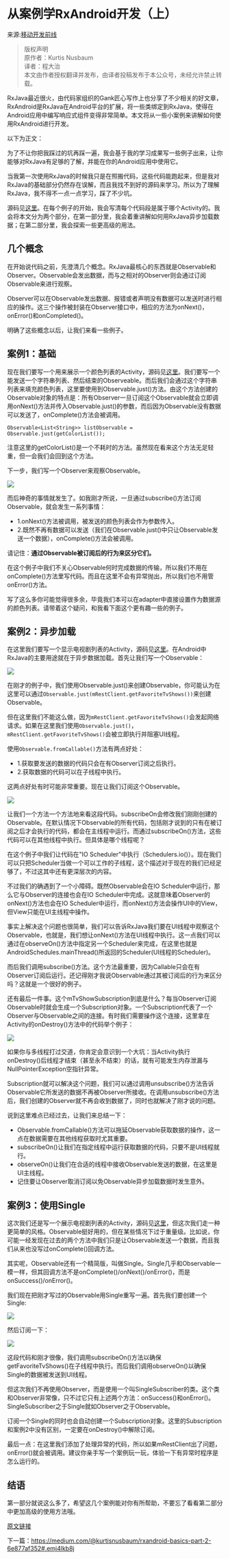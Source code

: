 # 从案例学RxAndroid开发（上）

来源:[移动开发前线](http://mp.weixin.qq.com/s?__biz=MzA3ODg4MDk0Ng==&mid=403037654&idx=1&sn=721559537c02a11620445af442aa3a3f&scene=23&srcid=0325GSaCgnBuSttZdCitaEec#rd)

> 版权声明<br/>
> 原作者：Kurtis Nusbaum<br/>
> 译者：程大治<br/>
> 本文由作者授权翻译并发布，由译者投稿发布于本公众号，未经允许禁止转载。<br/>

RxJava最近很火，由代码家组织的Gank匠心写作上也分享了不少相关的好文章，RxAndroid是RxJava在Android平台的扩展，将一些类绑定到RxJava，使得在Android应用中编写响应式组件变得非常简单。本文将从一些小案例来讲解如何使用RxAndroid进行开发。

以下为正文：

为了不让你把我踩过的坑再踩一遍，我会基于我的学习成果写一些例子出来，让你能够对RxJava有足够的了解，并能在你的Android应用中使用它。

当我第一次使用RxJava的时候我只是在照搬代码，这些代码能跑起来，但是我对RxJava的基础部分仍然存在误解，而且我找不到好的源码来学习。所以为了理解RxJava，我不得不一点一点学习，踩了不少坑。

源码见[这里](https://github.com/klnusbaum/rxandroidexamples)。在每个例子的开始，我会写清每个代码段是属于哪个Activity的。我会将本文分为两个部分，在第一部分里，我会着重讲解如何用RxJava异步加载数据；在第二部分里，我会探索一些更高级的用法。

## 几个概念
在开始说代码之前，先澄清几个概念。RxJava最核心的东西就是Observable和Observer。Observable会发出数据，而与之相对的Observer则会通过订阅Observable来进行观察。

Observer可以在Observable发出数据、报错或者声明没有数据可以发送时进行相应的操作。这三个操作被封装在Observer接口中，相应的方法为onNext()，onError()和onCompleted()。

明确了这些概念以后，让我们来看一些例子。

## 案例1：基础
现在我们要写一个用来展示一个颜色列表的Activity，源码见[这里](https://github.com/klnusbaum/rxandroidexamples/blob/master/app/src/main/java/kurtis/rx/androidexamples/Example1Activity.java)。我们要写一个能发送一个字符串列表、然后结束的Observeable。而后我们会通过这个字符串列表来填充颜色列表，这里要使用到Observable.just()方法。由这个方法创建的Observable对象的特点是：所有Observer一旦订阅这个Observable就会立即调用onNext()方法并传入Observable.just()的参数，而后因为Observable没有数据可以发送了，onComplete()方法会被调用。

```
Observable<List<String>> listObservable = Observable.just(getColorList());
```

注意这里的getColorList()是一个不耗时的方法。虽然现在看来这个方法无足轻重，但一会我们会回到这个方法。

下一步，我们写一个Observer来观察Observable。

![](example-rxandroid/1.png)

而后神奇的事情就发生了。如我刚才所说，一旦通过subscribe()方法订阅Observable，就会发生一系列事情：

* 1.onNext()方法被调用，被发送的颜色列表会作为参数传入。
* 2.既然不再有数据可以发送（我们在Observable.just()中只让Observable发送一个数据），onComplete()方法会被调用。

请记住：**通过Observable被订阅后的行为来区分它们。**

在这个例子中我们不关心Observable何时完成数据的传输，所以我们不用在onComplete()方法里写代码。而且在这里不会有异常抛出，所以我们也不用管onError()方法。

写了这么多你可能觉得很多余，毕竟我们本可以在adapter中直接设置作为数据源的颜色列表。请带着这个疑问，和我看下面这个更有趣一些的例子。

## 案例2：异步加载

在这里我们要写一个显示电视剧列表的Activity，源码见[这里](https://github.com/klnusbaum/rxandroidexamples/blob/master/app/src/main/java/kurtis/rx/androidexamples/Example2Activity.java)。在Android中RxJava的主要用途就在于异步数据加载。首先让我们写一个Observable：

![](example-rxandroid/2.png)

在刚才的例子中，我们使用Observable.just()来创建Observable，你可能认为在这里可以通过`Observable.just(mRestClient.getFavoriteTvShows())`来创建Observable。

但在这里我们不能这么做，因为`mRestClient.getFavoriteTvShows()`会发起网络请求。如果在这里我们使用`Observable.just()`，`mRestClient.getFavoriteTvShows()`会被立即执行并阻塞UI线程。

使用`Observable.fromCallable()`方法有两点好处：

* 1.获取要发送的数据的代码只会在有Observer订阅之后执行。
* 2.获取数据的代码可以在子线程中执行。

这两点好处有时可能非常重要。现在让我们订阅这个Observable。

![](example-rxandroid/3.png)

让我们一个方法一个方法地来看这段代码。subscribeOn会修改我们刚刚创建的Observable。在默认情况下Observable的所有代码，包括刚才说到的只有在被订阅之后才会执行的代码，都会在主线程中运行。而通过subscribeOn()方法，这些代码可以在其他线程中执行。但具体是哪个线程呢？

在这个例子中我们让代码在"IO Scheduler"中执行（Schedulers.io()）。现在我们可以只把Scheduler当做一个可以工作的子线程，这个描述对于现在的我们已经足够了，不过这其中还有更深层次的内容。

不过我们的确遇到了一个小障碍。既然Observable会在IO Scheduler中运行，那么它与Observer的连接也会在IO Scheduler中完成。这就意味着Observer的onNext()方法也会在IO Scheduler中运行，而onNext()方法会操作UI中的View，但View只能在UI主线程中操作。

事实上解决这个问题也很简单，我们可以告诉RxJava我们要在UI线程中观察这个Observable，也就是，我们想让onNext()方法在UI线程中执行。这一点我们可以通过在observeOn()方法中指定另一个Scheduler来完成，在这里也就是AndroidSchedules.mainThread()所返回的Scheduler(UI线程的Scheduler)。

而后我们调用subscribe()方法。这个方法最重要，因为Callable只会在有Observer订阅后运行。还记得刚才我说Observable通过其被订阅后的行为来区分吗？这就是一个很好的例子。

还有最后一件事。这个mTvShowSubscription到底是什么？每当Observer订阅Observable时就会生成一个Subscription对象。一个Subscription代表了一个Observer与Observable之间的连接。有时我们需要操作这个连接，这里拿在Activity的onDestroy()方法中的代码举个例子：

![](example-rxandroid/4.png)

如果你与多线程打过交道，你肯定会意识到一个大坑：当Activity执行onDestroy()后线程才结束（甚至永不结束）的话，就有可能发生内存泄漏与NullPointerException空指针异常。

Subscription就可以解决这个问题，我们可以通过调用unsubscribe()方法告诉Observable它所发送的数据不再被Observer所接收。在调用unsubscribe()方法后，我们创建的Observer就不再会收到数据了，同时也就解决了刚才说的问题。

说到这里难点已经过去，让我们来总结一下：

* Observable.fromCallable()方法可以拖延Observable获取数据的操作，这一点在数据需要在其他线程获取时尤其重要。
* subscribeOn()让我们在指定线程中运行获取数据的代码，只要不是UI线程就行。
* observeOn()让我们在合适的线程中接收Observable发送的数据，在这里是UI主线程。
* 记住要让Observer取消订阅以免Observable异步加载数据时发生意外。

## 案例3：使用Single
这次我们还是写一个展示电视剧列表的Activity，源码见[这里](https://github.com/klnusbaum/rxandroidexamples/blob/master/app/src/main/java/kurtis/rx/androidexamples/Example3Activity.java)，但这次我们走一种更简单的风格。Observable挺好用的，但在某些情况下过于重量级。比如说，你可能一经发现在过去的两个方法中我们只是让Observable发送一个数据，而且我们从来也没写过onComplete()回调方法。

其实呢，Observable还有一个精简版，叫做Single。Single几乎和Observable一模一样，但其回调方法不是onComplete()/onNext()/onError()，而是onSuccess()/onError()。

我们现在把刚才写过的Observable用Single重写一遍。首先我们要创建一个Single:

![](example-rxandroid/5.png)

然后订阅一下：

![](example-rxandroid/6.png)

这段代码和刚才很像，我们调用subscribeOn()方法以确保getFavoriteTvShows()在子线程中执行。而后我们调用observeOn()以确保Single的数据被发送到UI线程。

但这次我们不再使用Observer，而是使用一个叫SingleSubscriber的类。这个类和Observer非常像，只不过它只有上述两个方法：onSuccess()和onError()。SingleSubscriber之于Single就如Observer之于Observable。

订阅一个Single的同时也会自动创建一个Subscription对象。这里的Subscription和案例2中没有区别，一定要在onDestroy()中解除订阅。

最后一点：在这里我们添加了处理异常的代码，所以如果mRestClient出了问题，onError()就会被调用。建议你亲手写一个案例玩一玩，体验一下有异常时程序是怎么运行的。

## 结语

第一部分就说这么多了，希望这几个案例能对你有所帮助，不要忘了看看第二部分中更加高级的使用方法哦。

[原文链接](https://medium.com/@kurtisnusbaum/rxandroid-basics-part-1-c0d5edcf6850#.lgbec2yc1)

下一篇：https://medium.com/@kurtisnusbaum/rxandroid-basics-part-2-6e877af352#.emj4lkb8j